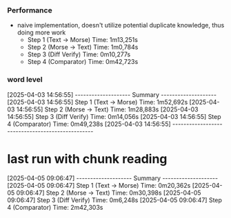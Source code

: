 

### Performance 
- naive implementation, doesn't utilize potential duplicate knowledge, thus doing more work
    - Step 1 (Text -> Morse) Time: 1m13,251s
    - Step 2 (Morse -> Text) Time: 1m0,784s
    - Step 3 (Diff Verify)   Time: 0m10,277s
    - Step 4 (Comparator)    Time: 0m42,723s


### word level
[2025-04-03 14:56:55] -------------------- Summary --------------------
[2025-04-03 14:56:55] Step 1 (Text -> Morse) Time: 1m52,692s
[2025-04-03 14:56:55] Step 2 (Morse -> Text) Time: 1m28,883s
[2025-04-03 14:56:55] Step 3 (Diff Verify)   Time: 0m14,056s
[2025-04-03 14:56:55] Step 4 (Comparator)    Time: 0m49,238s
[2025-04-03 14:56:55] -------------------------------------------------


# last run with chunk reading
[2025-04-05 09:06:47] -------------------- Summary --------------------
[2025-04-05 09:06:47] Step 1 (Text -> Morse) Time: 0m20,362s
[2025-04-05 09:06:47] Step 2 (Morse -> Text) Time: 0m30,398s
[2025-04-05 09:06:47] Step 3 (Diff Verify)   Time: 0m6,248s
[2025-04-05 09:06:47] Step 4 (Comparator)    Time: 2m42,303s
